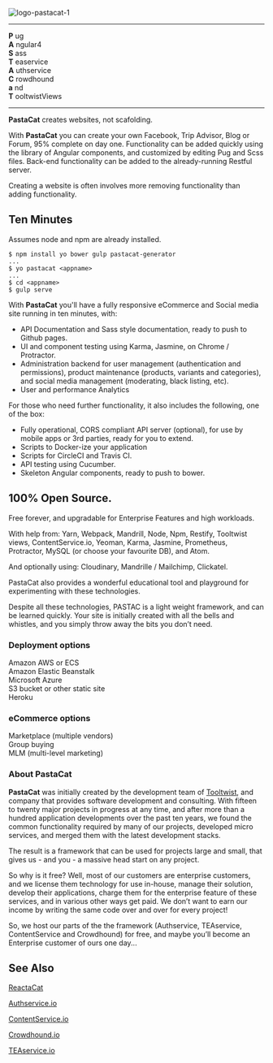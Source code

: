 ![logo-pastacat-1](https://user-images.githubusercontent.com/848697/28563980-3a4ae720-715a-11e7-8e84-3eb7dfe85cf2.png)

---

**P** ug  
**A** ngular4  
**S** ass  
**T** easervice  
**A** uthservice  
**C** rowdhound  
**a**  nd  
**T**  ooltwistViews

---

**PastaCat** creates websites, not scafolding.

With **PastaCat** you can create your own Facebook, Trip Advisor, Blog or Forum, 95% complete on day one. Functionality can be added quickly using the library of Angular components, and customized by editing Pug and Scss files. Back-end functionality can be added to the already-running Restful server.

Creating a website is often involves more removing functionality than adding functionality.



## Ten Minutes

Assumes node and npm are already installed.

    $ npm install yo bower gulp pastacat-generator
    ...
    $ yo pastacat <appname>
    ...
    $ cd <appname>
    $ gulp serve


With **PastaCat** you'll have a fully responsive eCommerce and Social media site running in ten minutes, with:

- API Documentation and Sass style documentation, ready to push to Github pages.
- UI and component testing using Karma, Jasmine, on Chrome / Protractor.
- Administration backend for user management (authentication and permissions), product maintenance (products, variants and categories), and social media management (moderating, black listing, etc).
- User and performance Analytics

For those who need further functionality, it also includes the following, one of the box:
- Fully operational, CORS compliant API server (optional), for use by mobile apps or 3rd parties, ready for you to extend.
- Scripts to Docker-ize your application
- Scripts for CircleCI and Travis CI.
- API testing using Cucumber.
- Skeleton Angular components, ready to push to bower.



## 100% Open Source.  

Free forever, and upgradable for Enterprise Features and high workloads.



With help from:  Yarn,  Webpack,  Mandrill,  Node,  Npm,  Restify,  Tooltwist views,  ContentService.io,  Yeoman,  Karma,  Jasmine,  Prometheus,  Protractor,  MySQL  (or choose your favourite DB), and Atom.  

And optionally using:  Cloudinary,  Mandrille / Mailchimp,  Clickatel.

PastaCat also provides a wonderful educational tool and playground for experimenting with these technologies.


Despite all these technologies, PASTAC is a light weight framework, and can be learned quickly. Your site is initially created with all the bells and whistles, and you simply throw away the bits you don’t need.



### Deployment options

Amazon AWS or ECS  
Amazon Elastic Beanstalk  
Microsoft Azure  
S3 bucket or other static site  
Heroku

### eCommerce options
Marketplace (multiple vendors)  
Group buying  
MLM (multi-level marketing)  


### About PastaCat

**PastaCat** was initially created by the development team of [Tooltwist](http://tooltwist.com), and company that provides software development and consulting. With fifteen to twenty major projects in progress at any time, and after more than a hundred application developments over the past ten years, we found the common functionality required by many of our projects, developed micro services, and merged them with the latest development stacks.

The result is a framework that can be used for projects large and small, that gives us - and you - a massive head start on any project.

So why is it free? Well, most of our customers are enterprise customers, and we license them technology for use in-house, manage their solution, develop their applications, charge them for the enterprise feature of these services, and in various other ways get paid. We don’t want to earn our income by writing the same code over and over for every project!

So, we host our parts of the the framework (Authservice, TEAservice, ContentService and Crowdhound) for free, and maybe you’ll become an Enterprise customer of ours one day...


## See Also

[ReactaCat](https://github.com/tooltwist/reactacat)

[Authservice.io](http://authservice.io)

[ContentService.io](http://contentservice.io)

[Crowdhound.io](http://crowdhound.io)

[TEAservice.io](http://teaservice.io)



